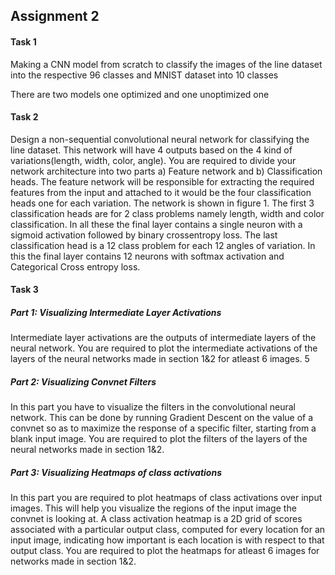 ## Assignment 2

#### Task 1
Making a CNN model from scratch to classify the images of the line dataset into the respective
96 classes and MNIST dataset into 10 classes <br>

There are two models one optimized and one unoptimized one

#### Task 2
Design a non-sequential convolutional neural network for classifying the line dataset. This
network will have 4 outputs based on the 4 kind of variations(length, width, color, angle).
You are required to divide your network architecture into two parts a) Feature network and
b) Classification heads. The feature network will be responsible for extracting the required
features from the input and attached to it would be the four classification heads one for each
variation. The network is shown in figure 1.
The first 3 classification heads are for 2 class problems namely length, width and color
classification. In all these the final layer contains a single neuron with a sigmoid activation
followed by binary crossentropy loss.
The last classification head is a 12 class problem for each 12 angles of variation. In this the
final layer contains 12 neurons with softmax activation and Categorical Cross entropy loss.


#### Task 3
##### Part 1: Visualizing Intermediate Layer Activations
Intermediate layer activations are the outputs of intermediate layers of the neural network. You
are required to plot the intermediate activations of the layers of the neural networks made in
section 1&2 for atleast 6 images.
5
##### Part 2: Visualizing Convnet Filters
In this part you have to visualize the filters in the convolutional neural network. This can be
done by running Gradient Descent on the value of a convnet so as to maximize the response
of a specific filter, starting from a blank input image. You are required to plot the filters of the
layers of the neural networks made in section 1&2.
##### Part 3: Visualizing Heatmaps of class activations
In this part you are required to plot heatmaps of class activations over input images. This will
help you visualize the regions of the input image the convnet is looking at. A class activation
heatmap is a 2D grid of scores associated with a particular output class, computed for every
location for an input image, indicating how important is each location is with respect to that
output class. You are required to plot the heatmaps for atleast 6 images for networks made in
section 1&2.
